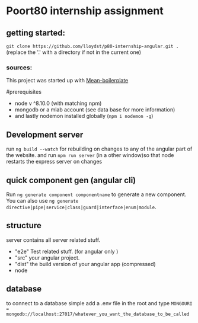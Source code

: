 # Poort80 internship assignment
## getting started:
`git clone https://github.com/lloydst/p80-internship-angular.git .` (replace the '.' with a directory if not in the current one)
### sources:
This project was started up with [Mean-boilerplate](https://github.com/lloydst/mean-boilerplate)

#prerequisites
  -  node v ^8.10.0 (with matching npm)
  -  mongodb or a mlab account (see data base for more information)
  -  and lastly nodemon installed globally (`npm i nodemon -g`)
## Development server

run `ng build --watch` for rebuilding on changes to any of the angular part of the website.
and run `npm run server` (in a other window)so that node restarts the express server on changes

## quick component gen (angular cli)

Run `ng generate component componentname` to generate a new component. You can also use `ng generate directive|pipe|service|class|guard|interface|enum|module`.

## structure
server contains all server related stuff.
 - "e2e"  Test related stuff. (for angular only )
 - "src" your angular project.
 - "dist" the build version of your angular app (compressed)
 - node

## database
to connect to a database simple add a .env file in the root and type `MONGOURI = mongodb://localhost:27017/whatever_you_want_the_database_to_be_called` 
